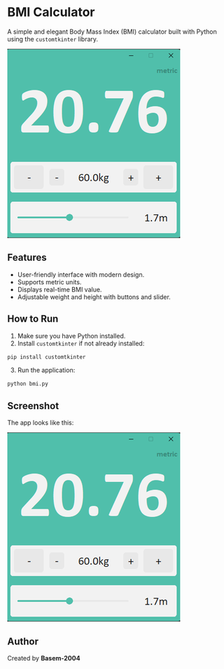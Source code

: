 # BMI Calculator

A simple and elegant Body Mass Index (BMI) calculator built with Python using the `customtkinter` library.

![BMI Screenshot](bmi.png)

## Features

- User-friendly interface with modern design.
- Supports metric units.
- Displays real-time BMI value.
- Adjustable weight and height with buttons and slider.

## How to Run

1. Make sure you have Python installed.
2. Install `customtkinter` if not already installed:

```bash
pip install customtkinter
```

3. Run the application:

```bash
python bmi.py
```

## Screenshot

The app looks like this:

![BMI Screenshot](bmi.png)

## Author

Created by **Basem-2004**